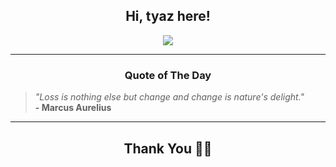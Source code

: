 <h2 align="center"> Hi, tyaz here!</h2>

<p align="center">
<a href="https://github.com/tyazx" alt="github streak"><img src="https://dvst-streak.herokuapp.com/?user=tyazx&theme=tokyonight&fire=DD472C"></a>
</p>

<hr>
<h3 align="center">Quote of The Day</h3>
<p align="center">
<blockquote>
<i>"Loss is nothing else but change and change is nature's delight."</i>
<br>
<b>- Marcus Aurelius</b>
</blockquote>
</p>


<hr>
<h2 align="center">Thank You 🙏🏼</h2>
